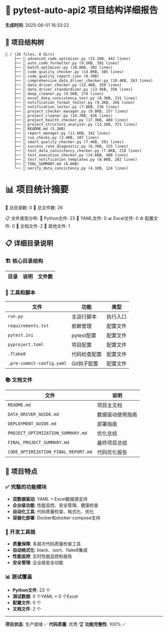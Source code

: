 # 📁 pytest-auto-api2 项目结构详细报告

**生成时间**: 2025-06-01 16:33:22

## 🌳 项目结构树

```
📁 / (26 files, 0 dirs)
    ├── 🐍 advanced_code_optimizer.py (15.2KB, 442 lines)
    ├── 🐍 auto_code_formatter.py (9.5KB, 301 lines)
    ├── 🐍 batch_optimizer.py (10.8KB, 302 lines)
    ├── 🐍 code_quality_checker.py (14.0KB, 385 lines)
    ├── 📄 code_quality_report.json (8.7KB)
    ├── 🐍 comprehensive_data_driver_checker.py (10.4KB, 263 lines)
    ├── 🐍 data_driver_checker.py (13.4KB, 359 lines)
    ├── 🐍 data_driver_standardizer.py (13.5KB, 350 lines)
    ├── 🐍 deep_cleaner.py (9.5KB, 274 lines)
    ├── 🐍 excel_data_consistency_test.py (8.3KB, 231 lines)
    ├── 🐍 notification_format_tester.py (9.3KB, 266 lines)
    ├── 🐍 notification_tester.py (7.8KB, 236 lines)
    ├── 🐍 project_checker_manager.py (9.8KB, 257 lines)
    ├── 🐍 project_cleaner.py (14.7KB, 426 lines)
    ├── 🐍 project_health_checker.py (17.3KB, 489 lines)
    ├── 🐍 project_structure_analyzer.py (13.1KB, 371 lines)
    ├── 📝 README.md (5.2KB)
    ├── 🐍 report_manager.py (11.6KB, 342 lines)
    ├── 🐍 run_checks.py (3.4KB, 107 lines)
    ├── 🐍 smart_quality_checker.py (7.4KB, 201 lines)
    ├── 🐍 success_rate_diagnostic.py (6.7KB, 155 lines)
    ├── 🐍 test_data_consistency_checker.py (7.8KB, 218 lines)
    ├── 🐍 test_execution_checker.py (14.6KB, 408 lines)
    ├── 🐍 test_notification_templates.py (8.8KB, 262 lines)
    ├── 📝 TOOL_SUMMARY.md (4.6KB)
    └── 🐍 verify_data_consistency.py (4.1KB, 124 lines)
```

📊 项目统计摘要
==================================================
📁 总目录数: 0
📄 总文件数: 26

📋 文件类型分布:
  🐍 Python文件: 23
  📄 YAML文件: 0
  📊 Excel文件: 0
  ⚙️ 配置文件: 0
  📝 文档文件: 2
  📄 其他文件: 1

## 📋 详细目录说明

### 🏗️ 核心目录结构

| 目录 | 说明 | 文件数 |
|------|------|--------|

### 🔧 工具和脚本

| 文件 | 功能 | 类型 |
|------|------|------|
| `run.py` | 主运行脚本 | 执行入口 |
| `requirements.txt` | 依赖管理 | 配置文件 |
| `pytest.ini` | pytest配置 | 配置文件 |
| `pyproject.toml` | 项目配置 | 配置文件 |
| `.flake8` | 代码检查配置 | 配置文件 |
| `.pre-commit-config.yaml` | Git钩子配置 | 配置文件 |

### 📚 文档文件

| 文件 | 说明 |
|------|------|
| `README.md` | 项目主文档 |
| `DATA_DRIVER_GUIDE.md` | 数据驱动使用指南 |
| `DEPLOYMENT_GUIDE.md` | 部署指南 |
| `PROJECT_OPTIMIZATION_SUMMARY.md` | 优化总结 |
| `FINAL_PROJECT_SUMMARY.md` | 最终项目总结 |
| `CODE_OPTIMIZATION_FINAL_REPORT.md` | 代码优化报告 |

## 🎯 项目特点

### ✅ 完整的功能模块
- **双数据驱动**: YAML + Excel数据源支持
- **企业级功能**: 性能监控、安全管理、健康检查
- **自动化工具**: 代码质量检查、格式化、优化
- **容器化部署**: Docker和docker-compose支持

### 🔧 开发工具链
- **质量保障**: 多层次代码质量检查工具
- **自动格式化**: black、isort、flake8集成
- **性能监控**: 实时性能监控和报告
- **安全管理**: 企业级安全功能

### 📊 测试覆盖
- **Python文件**: 23 个
- **测试数据**: 0 个YAML + 0 个Excel
- **配置文件**: 0 个
- **文档文件**: 2 个

---

**项目状态**: 生产就绪 ✅
**代码质量**: 优秀 🏆
**功能完整性**: 100% ✅